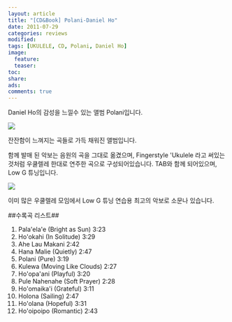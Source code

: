 ```yaml
---
layout: article
title: "[CD&Book] Polani-Daniel Ho"
date: 2011-07-29
categories: reviews
modified: 
tags: [UKULELE, CD, Polani, Daniel Ho]
image:
  feature:
  teaser: 
toc: 
share: 
ads: 
comments: true
---
```

Daniel Ho의 감성을 느낄수 있는 앨범 Polani입니다.

<img src="https://lh3.googleusercontent.com/-2wk0XwnCHao/VkyiWWxRv0I/AAAAAAAAAYM/yO6AzPI0-Tc/s800-Ic42/polani_1.jpg" />

잔잔함이 느껴지는 곡들로 가득 채워진 앨범입니다.

함께 발매 된 악보는 음원의 곡을 그대로 옮겼으며, Fingerstyle 'Ukulele 라고 써있는 것처럼 우쿨렐레 한대로 연주한 곡으로 구성되어있습니다. TAB와 함께 되어있으며, Low G 튜닝입니다.

<img src="https://lh3.googleusercontent.com/-tV0_NekpnYk/VkyiWUU5MKI/AAAAAAAAAYI/V4KzAdSrz8Y/s800-Ic42/polani_2.jpg" />

이미 많은 우쿨렐레 모임에서 Low G 튜닝 연습용 최고의 악보로 소문나 있습니다.

##수록곡 리스트##
1. Pala'ela'e (Bright as Sun) 3:23
2. Ho'okahi (In Solitude) 3:29
3. Ahe Lau Makani 2:42
4. Hana Malie (Quietly) 2:47
5. Polani (Pure) 3:19
6. Kulewa (Moving Like Clouds) 2:27
7. Ho'opa'ani (Playful) 3:20
8. Pule Nahenahe (Soft Prayer) 2:28
9. Ho'omaika'i (Grateful) 3:11
10. Holona (Sailing) 2:47
11. Ho'olana (Hopeful) 3:31
12. Ho'oipoipo (Romantic) 2:43
